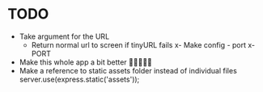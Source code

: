 # TODO

- Take argument for the URL
	- Return normal url to screen if tinyURL fails
x- Make config - port
	x- PORT
- Make this whole app a bit better 🤣😂😆😀😐
- Make a reference to static assets folder instead of individual files
	server.use(express.static('assets'));